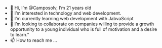 - 👋 Hi, I’m @Camposolv, I’m 21 years old
- 👀 I’m interested in technology and web development.
- 🌱 I’m currently learning web development with JabvaScript 
- 💞️ I’m looking to collaborate on companies willing to provide a growth opportunity to a young individual who is full of motivation and a desire to learn."
- 📫 How to reach me ...

<!---
Camposolv/Camposolv is a ✨ special ✨ repository because its `README.md` (this file) appears on your GitHub profile.
You can click the Preview link to take a look at your changes.
--->
